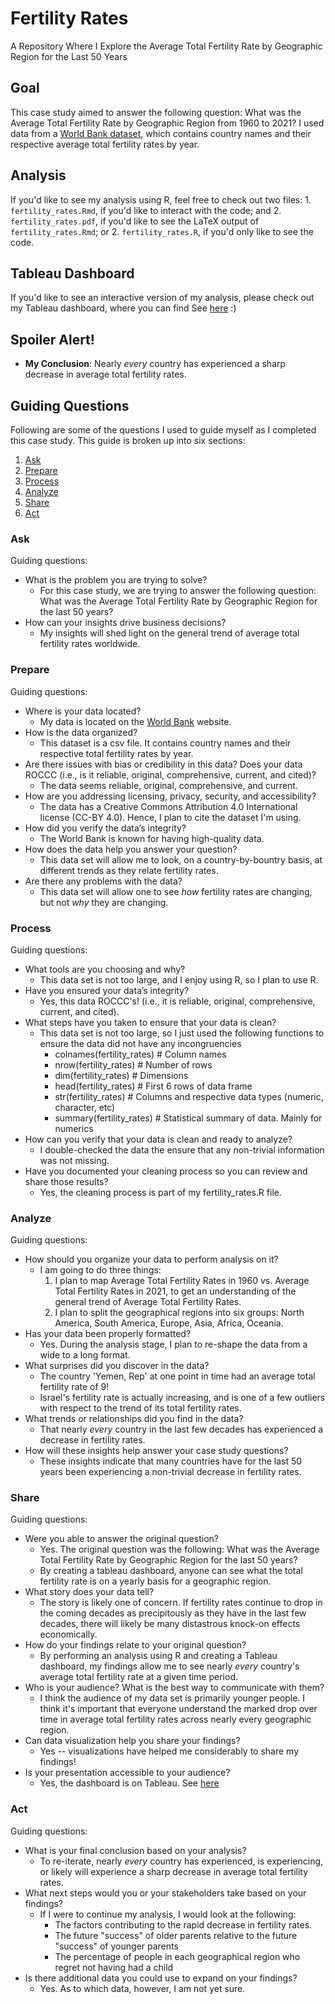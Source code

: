 # Fertility Rates
A Repository Where I Explore the Average Total Fertility Rate by Geographic Region for the Last 50 Years

## Goal
This case study aimed to answer the following question: What was the Average Total Fertility Rate by Geographic Region from 1960 to 2021? I used data from a [World Bank dataset](https://data.worldbank.org/indicator/SP.DYN.TFRT.IN?end=2021&start=2021&view=map&year=2021), which contains country names and their respective average total fertility rates by year. 

## Analysis 
If you'd like to see my analysis using R, feel free to check out two files:
    1. `fertility_rates.Rmd`, if you'd like to interact with the code; and
    2. `fertility_rates.pdf`, if you'd like to see the LaTeX output of `fertility_rates.Rmd`; or
    2. `fertility_rates.R`, if you'd only like to see the code. 

## Tableau Dashboard
If you'd like to see an interactive version of my analysis, please check out my Tableau dashboard, where you can find See [here](https://public.tableau.com/app/profile/bradley.cardona/viz/AverageFertilityRatebyRegion1960-2021/Dashboard) :)


## Spoiler Alert! 
- **My Conclusion**: Nearly *every* country has experienced a sharp decrease in average total fertility rates. 

## Guiding Questions
Following are some of the questions I used to guide myself as I completed this case study. This guide is broken up into six sections: 
  1. [Ask](#Ask)
  2. [Prepare](#Prepare)
  3. [Process](#Process)
  4. [Analyze](#Analyze)
  5. [Share](#Share)
  6. [Act](#Act)

### Ask
Guiding questions:
- What is the problem you are trying to solve? 
    - For this case study, we are trying to answer the following question: What was the Average Total Fertility Rate by Geographic Region for the last 50 years?
- How can your insights drive business decisions?
    - My insights will shed light on the general trend of average total fertility rates worldwide.

### Prepare
Guiding questions:
- Where is your data located? 
    - My data is located on the [World Bank](https://data.worldbank.org/indicator/SP.DYN.TFRT.IN?end=2021&start=2021&view=map&year=2021) website.
- How is the data organized? 
    - This dataset is a csv file. It contains country names and their respective total fertility rates by year.  
- Are there issues with bias or credibility in this data? Does your data ROCCC (i.e., is it reliable, original, comprehensive, current, and cited)?
    - The data seems reliable, original, comprehensive, and current. 
- How are you addressing licensing, privacy, security, and accessibility? 
    - The data has a Creative Commons Attribution 4.0 International license (CC-BY 4.0). Hence, I plan to cite the dataset I'm using. 
- How did you verify the data’s integrity? 
    - The World Bank is known for having high-quality data. 
- How does the data help you answer your question?
    - This data set will allow me to look, on a country-by-bountry basis, at different trends as they relate fertility rates.
- Are there any problems with the data?
    - This data set will allow one to see *how* fertility rates are changing, but not *why* they are changing. 

### Process
Guiding questions:
- What tools are you choosing and why?
    - This data set is not too large, and I enjoy using R, so I plan to use R.
- Have you ensured your data’s integrity?
    - Yes, this data ROCCC's! (i.e., it is reliable, original, comprehensive, current, and cited).
- What steps have you taken to ensure that your data is clean?
    -  This data set is not too large, so I just used the following functions to ensure the data did not have any incongruencies
        - colnames(fertility_rates)  # Column names
        - nrow(fertility_rates)  # Number of rows
        - dim(fertility_rates)  # Dimensions
        - head(fertility_rates)  # First 6 rows of data frame
        - str(fertility_rates)  # Columns and respective data types (numeric, character, etc)
        - summary(fertility_rates)  # Statistical summary of data. Mainly for numerics
- How can you verify that your data is clean and ready to analyze?
    - I double-checked the data the ensure that any non-trivial information was not missing.  
- Have you documented your cleaning process so you can review and share those results?
    - Yes, the cleaning process is part of my fertility_rates.R file. 

### Analyze
Guiding questions:
- How should you organize your data to perform analysis on it?
    - I am going to do three things:
        1. I plan to map Average Total Fertility Rates in 1960 vs. Average Total Fertility Rates in 2021,
           to get an understanding of the general trend of Average Total Fertility Rates. 
        2. I plan to split the geographical regions into six groups: North America, South America, Europe, Asia, Africa, Oceania.
- Has your data been properly formatted?
    - Yes. During the analysis stage, I plan to re-shape the data from a wide to a long format.
- What surprises did you discover in the data?
    - The country 'Yemen, Rep' at one point in time had an average total fertility rate of 9!
    - Israel's fertility rate is actually increasing, and is one of a few outliers with respect to the trend of its total fertility rates. 
- What trends or relationships did you find in the data?
    - That nearly *every* country in the last few decades has experienced a decrease in fertility rates. 
- How will these insights help answer your case study questions?
    - These insights indicate that many countries have for the last 50 years been experiencing a non-trivial decrease in fertility rates.

### Share
Guiding questions:
- Were you able to answer the original question?
    - Yes. The original question was the following: What was the Average Total Fertility Rate by Geographic Region for the last 50 years?
    - By creating a tableau dashboard, anyone can see what the total fertility rate is on a yearly basis for a geographic region. 
- What story does your data tell?
    - The story is likely one of concern. If fertility rates continue to drop in the coming decades as precipitously as they have in the last few decades, there will likely be many distastrous knock-on effects economically.  
- How do your findings relate to your original question?
    - By performing an analysis using R and creating a Tableau dashboard, my findings allow me to see nearly *every* country's average total fertility rate at a given time period. 
- Who is your audience? What is the best way to communicate with them?
    - I think the audience of my data set is primarily younger people. I think it's important that everyone understand the marked drop over time in average total fertility rates across nearly every geographic region. 
- Can data visualization help you share your findings?
    - Yes -- visualizations have helped me considerably to share my findings!
- Is your presentation accessible to your audience?
    - Yes, the dashboard is on Tableau. See [here](https://public.tableau.com/app/profile/bradley.cardona/viz/AverageFertilityRatebyRegion1960-2021/Dashboard)

### Act
Guiding questions:
- What is your final conclusion based on your analysis?
    - To re-iterate, nearly *every* country has experienced, is experiencing, or likely will experience a sharp decrease in average total fertility rates. 
- What next steps would you or your stakeholders take based on your findings?
    - If I were to continue my analysis, I would look at the following:
        - The factors contributing to the rapid decrease in fertility rates. 
        - The future "success" of older parents relative to the future "success" of younger parents
        - The percentage of people in each geographical region who regret not having had a child
- Is there additional data you could use to expand on your findings?
    - Yes. As to which data, however, I am not yet sure.
